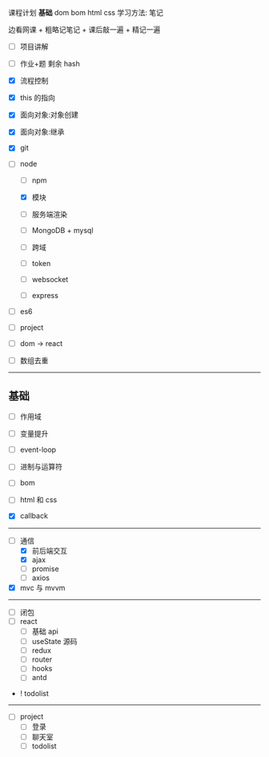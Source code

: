 课程计划
**基础**
dom bom html css
学习方法: 笔记



边看网课  + 粗略记笔记 + 课后敲一遍 + 精记一遍


- [ ] 项目讲解
- [ ] 作业+题  剩余 hash

- [x] 流程控制



- [x] this 的指向
- [x] 面向对象:对象创建
- [x] 面向对象:继承
- [x] git
- [ ] node
   - [ ] npm
   - [x] 模块
   - [ ] 服务端渲染
   - [ ] MongoDB + mysql
   - [ ] 跨域
   - [ ] token
   - [ ] websocket
   - [ ] express


- [ ] es6
- [ ] project
- [ ] dom
-> react

- [ ] 数组去重

---

## 基础
- [ ] 作用域
- [ ] 变量提升
- [ ] event-loop
- [ ] 进制与运算符
- [ ] bom
- [ ] html 和 css

- [x] callback

---

- [ ] 通信
   - [x] 前后端交互
   - [x] ajax
   - [ ] promise
   - [ ] axios
- [x] mvc 与 mvvm
---
- [ ] 闭包
- [ ] react
   - [ ] 基础 api
   - [ ] useState 源码
   - [ ] redux
   - [ ] router
   - [ ] hooks
   - [ ] antd
- ! todolist


---



- [ ] project
   - [ ] 登录
   - [ ] 聊天室
   - [ ] todolist
